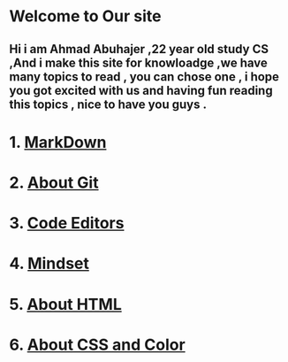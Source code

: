 # Welcome to Our site

## Hi i am Ahmad Abuhajer ,22 year old study CS ,And i make this site for knowloadge ,we have many topics to read , you can chose one , i hope you got excited with us and having fun reading this topics , nice to have you guys  .


# 1. [MarkDown](markdawn.md)
# 2.  [About Git](read3.md)
# 3. [Code Editors](read2.md)
# 4. [Mindset](README.md)
# 5. [About HTML](read4.md)
# 6. [About CSS and Color](read5.md)

